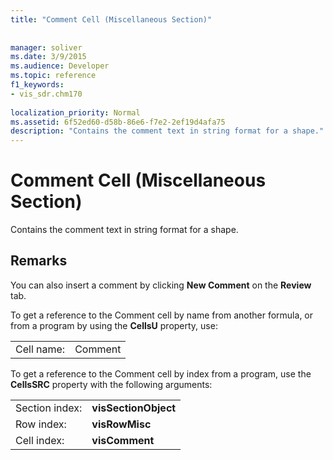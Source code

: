 ```yaml
---
title: "Comment Cell (Miscellaneous Section)"
 
 
manager: soliver
ms.date: 3/9/2015
ms.audience: Developer
ms.topic: reference
f1_keywords:
- vis_sdr.chm170
 
localization_priority: Normal
ms.assetid: 6f52ed60-d58b-86e6-f7e2-2ef19d4afa75
description: "Contains the comment text in string format for a shape."
---
```


# Comment Cell (Miscellaneous Section)

Contains the comment text in string format for a shape.
  
## Remarks

You can also insert a comment by clicking **New Comment** on the **Review** tab. 
  
To get a reference to the Comment cell by name from another formula, or from a program by using the **CellsU** property, use: 
  
|||
|:-----|:-----|
|Cell name:  <br/> |Comment  <br/> |
   
To get a reference to the Comment cell by index from a program, use the **CellsSRC** property with the following arguments: 
  
|||
|:-----|:-----|
|Section index:  <br/> |**visSectionObject** <br/> |
|Row index:  <br/> |**visRowMisc** <br/> |
|Cell index:  <br/> |**visComment** <br/> |
   

